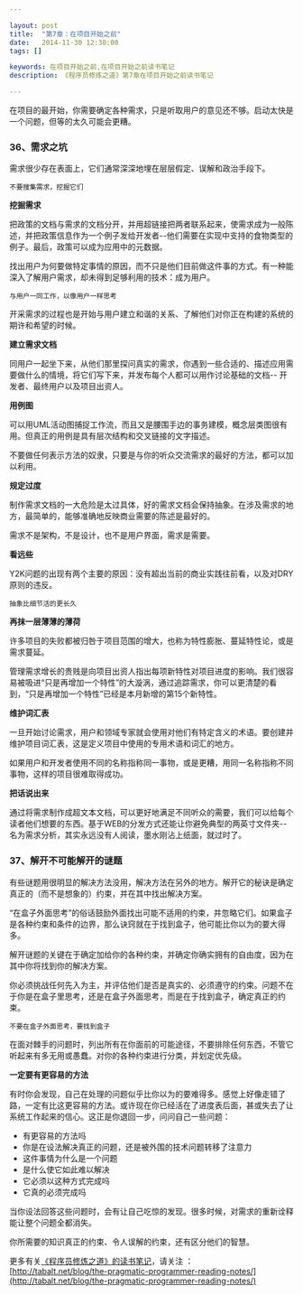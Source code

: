 ```yaml
---

layout: post
title:  "第7章：在项目开始之前"
date:   2014-11-30 12:30:00
tags: []

keywords: 在项目开始之前,在项目开始之前读书笔记
description: 《程序员修炼之道》第7章在项目开始之前读书笔记

---
```


在项目的最开始，你需要确定各种需求，只是听取用户的意见还不够。启动太快是一个问题，但等的太久可能会更糟。


### 36、需求之坑

需求很少存在表面上，它们通常深深地埋在层层假定、误解和政治手段下。

`不要搜集需求，挖掘它们`

**挖掘需求**

把政策的文档与需求的文档分开，并用超链接把两者联系起来，使需求成为一般陈述，并把政策信息作为一个例子发给开发者--他们需要在实现中支持的食物类型的例子。最后，政策可以成为应用中的元数据。

找出用户为何要做特定事情的原因，而不只是他们目前做这件事的方式。有一种能深入了解用户需求，却未得到足够利用的技术：成为用户。

`与用户一同工作，以像用户一样思考`

开采需求的过程也是开始与用户建立和谐的关系、了解他们对你正在构建的系统的期许和希望的时候。


**建立需求文档**

同用户一起坐下来，从他们那里探问真实的需求，你遇到一些合适的、描述应用需要做什么的情境，将它们写下来，并发布每个人都可以用作讨论基础的文档-- 开发者、最终用户以及项目出资人。


**用例图**

可以用UML活动图捕捉工作流，而且又是腰围手边的事务建模，概念层类图很有用。但真正的用例是具有层次结构和交叉链接的文字描述。

不要做任何表示方法的奴隶，只要是与你的听众交流需求的最好的方法，都可以加以利用。


**规定过度**

制作需求文档的一大危险是太过具体，好的需求文档会保持抽象。在涉及需求的地方，最简单的，能够准确地反映商业需要的陈述是最好的。

需求不是架构，不是设计，也不是用户界面，需求是需要。


**看远些**

Y2K问题的出现有两个主要的原因：没有超出当前的商业实践往前看，以及对DRY原则的违反。

`抽象比细节活的更长久`

**再抹一层薄薄的薄荷**

许多项目的失败都被归咎于项目范围的增大，也称为特性膨胀、蔓延特性论，或是需求蔓延。

管理需求增长的贵贱是向项目出资人指出每项新特性对项目进度的影响。我们很容易被吸进“只是再增加一个特性”的大漩涡，通过追踪需求，你可以更清楚的看到，“只是再增加一个特性”已经是本月新增的第15个新特性。


**维护词汇表**


一旦开始讨论需求，用户和领域专家就会使用对他们有特定含义的术语。要创建并维护项目词汇表，这是定义项目中使用的专用术语和词汇的地方。

如果用户和开发者使用不同的名称指称同一事物，或是更糟，用同一名称指称不同事物，这样的项目很难取得成功。


**把话说出来**

通过将需求制作成超文本文档，可以更好地满足不同听众的需要，我们可以给每个读者他们想要的东西。基于WEB的分发方式还能让你避免典型的两英寸文件夹--名为需求分析，其实永远没有人阅读，墨水刚沾上纸面，就过时了。



### 37、解开不可能解开的谜题


有些谜题用很明显的解决方法没用，解决方法在另外的地方。解开它的秘诀是确定真正的（而不是想象的）约束，并在其中找出解决方案。


“在盒子外面思考”的俗话鼓励外面找出可能不适用的约束，并忽略它们。如果盒子是各种约束和条件的边界，那么诀窍就在于找到盒子，他可能比你以为的要大得多。

解开谜题的关键在于确定加给你的各种约束，并确定你确实拥有的自由度，因为在其中你将找到你的解决方案。

你必须挑战任何先入为主，并评估他们是否是真实的、必须遵守的约束。问题不在于你是在盒子里思考，还是在盒子外面思考，而是在于找到盒子，确定真正的约束。

`不要在盒子外面思考，要找到盒子`

在面对棘手的问题时，列出所有在你面前的可能途径，不要排除任何东西，不管它听起来有多无用或愚蠢。对你的各种约束进行分类，并划定优先级。


**一定要有更容易的方法**

有时你会发现，自己在处理的问题似乎比你以为的要难得多。感觉上好像走错了路，一定有比这更容易的方法。或许现在你已经活在了进度表后面，甚或失去了让系统工作起来的信心。这正是你退回一步，问问自己一些问题：

* 有更容易的方法吗
* 你是在设法解决真正的问题，还是被外围的技术问题转移了注意力
* 这件事情为什么是一个问题
* 是什么使它如此难以解决
* 它必须以这种方式完成吗
* 它真的必须完成吗

当你设法回答这些问题时，会有让自己吃惊的发现。很多时候，对需求的重新诠释能让整个问题全都消失。

你所需要的知识真正的约束、令人误解的约束，还有区分他们的智慧。




更多有关[《程序员修炼之道》的读书笔记](http://tabalt.net/blog/the-pragmatic-programmer-reading-notes/)，请关注 ：  
[http://tabalt.net/blog/the-pragmatic-programmer-reading-notes/](http://tabalt.net/blog/the-pragmatic-programmer-reading-notes/)